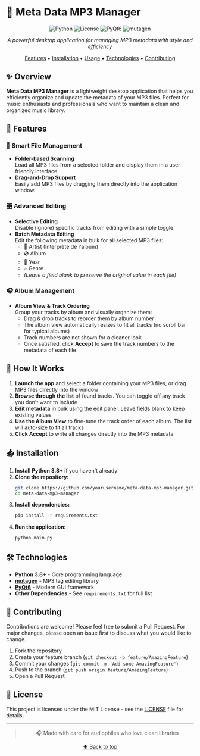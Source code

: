 # 🎵 Meta Data MP3 Manager

<div align="center">

![Python](https://img.shields.io/badge/python-3.8+-blue.svg)
![License](https://img.shields.io/badge/license-MIT-green.svg)
![PyQt6](https://img.shields.io/badge/PyQt6-6.0+-blue.svg)
![mutagen](https://img.shields.io/badge/mutagen-latest-orange.svg)

*A powerful desktop application for managing MP3 metadata with style and efficiency*

[Features](#-features) • [Installation](#-installation) • [Usage](#-how-it-works) • [Technologies](#-technologies) • [Contributing](#-contributing)

</div>

## ✨ Overview

**Meta Data MP3 Manager** is a lightweight desktop application that helps you efficiently organize and update the metadata of your MP3 files. Perfect for music enthusiasts and professionals who want to maintain a clean and organized music library.

## 🚀 Features

### 📁 Smart File Management
- **Folder-based Scanning**  
  Load all MP3 files from a selected folder and display them in a user-friendly interface.
- **Drag-and-Drop Support**  
  Easily add MP3 files by dragging them directly into the application window.

### 🎛️ Advanced Editing
- **Selective Editing**  
  Disable (ignore) specific tracks from editing with a simple toggle.
- **Batch Metadata Editing**  
  Edit the following metadata in bulk for all selected MP3 files:
  - 🎤 Artist (Interprète de l'album)
  - 💿 Album
  - 📅 Year
  - 🎶 Genre
  - _(Leave a field blank to preserve the original value in each file)_

### 🎧 Album Management
- **Album View & Track Ordering**  
  Group your tracks by album and visually organize them:
  - Drag & drop tracks to reorder them by album number
  - The album view automatically resizes to fit all tracks (no scroll bar for typical albums)
  - Track numbers are not shown for a cleaner look
  - Once satisfied, click **Accept** to save the track numbers to the metadata of each file

## 🧩 How It Works

1. **Launch the app** and select a folder containing your MP3 files, or drag MP3 files directly into the window
2. **Browse through the list** of found tracks. You can toggle off any track you don't want to include
3. **Edit metadata** in bulk using the edit panel. Leave fields blank to keep existing values
4. **Use the Album View** to fine-tune the track order of each album. The list will auto-size to fit all tracks
5. **Click Accept** to write all changes directly into the MP3 metadata

## 📥 Installation

1. **Install Python 3.8+** if you haven't already
2. **Clone the repository:**
   ```bash
   git clone https://github.com/yourusername/meta-data-mp3-manager.git
   cd meta-data-mp3-manager
   ```
3. **Install dependencies:**
   ```bash
   pip install -r requirements.txt
   ```
4. **Run the application:**
   ```bash
   python main.py
   ```

## 🛠 Technologies

- **Python 3.8+** - Core programming language
- **[mutagen](https://mutagen.readthedocs.io/)** - MP3 tag editing library
- **[PyQt6](https://pypi.org/project/PyQt6/)** - Modern GUI framework
- **Other Dependencies** - See `requirements.txt` for full list

## 🤝 Contributing

Contributions are welcome! Please feel free to submit a Pull Request. For major changes, please open an issue first to discuss what you would like to change.

1. Fork the repository
2. Create your feature branch (`git checkout -b feature/AmazingFeature`)
3. Commit your changes (`git commit -m 'Add some AmazingFeature'`)
4. Push to the branch (`git push origin feature/AmazingFeature`)
5. Open a Pull Request

## 📃 License

This project is licensed under the MIT License - see the [LICENSE](LICENSE) file for details.

---

<div align="center">

> 🎧 Made with care for audiophiles who love clean libraries

[⬆ Back to top](#-meta-data-mp3-manager)

</div>
